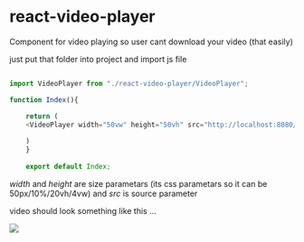 # react-video-player
Component for video playing so user cant download your video (that easily)


just put that folder into project and import js file


```javascript

import VideoPlayer from "./react-video-player/VideoPlayer";

function Index(){ 

    return (
    <VideoPlayer width="50vw" height="50vh" src="http://localhost:8080/Database/video/11" className="video-canvas"></VideoPlayer>
    
    )
    }
    
    export default Index;
```

*width* and *height* are size parametars (its css parametars so it can be 50px/10%/20vh/4vw) and *src* is source parameter

video should look something like this ...


![](https://i.ibb.co/LYWNH6P/image.png)
